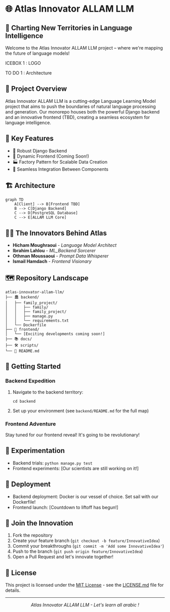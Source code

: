 # 🌐 Atlas Innovator ALLAM LLM

## 🚀 Charting New Territories in Language Intelligence

Welcome to the Atlas Innovator ALLAM LLM project – where we're mapping the future of language models!

ICEBOX 1 : LOGO

TO DO 1 : Architecture



## 🧠 Project Overview

Atlas Innovator ALLAM LLM is a cutting-edge Language Learning Model project that aims to push the boundaries of natural language processing and generation. Our monorepo houses both the powerful Django backend and an innovative frontend (TBD), creating a seamless ecosystem for language intelligence.

## 🌟 Key Features

- 🐍 Robust Django Backend
- 🎨 Dynamic Frontend (Coming Soon!)
- 🏭 Factory Pattern for Scalable Data Creation
- 🔄 Seamless Integration Between Components

## 🏗️ Architecture

```mermaid
graph TD
    A[Client] --> B[Frontend TBD]
    B --> C[Django Backend]
    C --> D[PostgreSQL Database]
    C --> E[ALLAM LLM Core]
```

## 🧑‍💻 The Innovators Behind Atlas

- **Hicham Moughraoui** - _Language Model Architect_
- **Ibrahim Lahlou** - _ML_Backend Sorcerer_
- **Othman Moussaoui** - _Prompt Data Whisperer_
- **Ismail Hamdach** - _Frontend Visionary_

## 🗺️ Repository Landscape

```
atlas-innovator-allam-llm/
├── 🏛️ backend/
│   ├── family_project/
│   │   ├── family/
│   │   ├── family_project/
│   │   ├── manage.py
│   │   └── requirements.txt
│   └── Dockerfile
├── 🎨 frontend/
│   └── [Exciting developments coming soon!]
├── 📚 docs/
├── 🛠️ scripts/
└── 📜 README.md
```

## 🚀 Getting Started

### Backend Expedition
1. Navigate to the backend territory:
   ```
   cd backend
   ```
2. Set up your environment (see `backend/README.md` for the full map)

### Frontend Adventure
Stay tuned for our frontend reveal! It's going to be revolutionary!

## 🧪 Experimentation

- Backend trials: `python manage.py test`
- Frontend experiments: [Our scientists are still working on it!]

## 🚢 Deployment

- Backend deployment: Docker is our vessel of choice. Set sail with our Dockerfile!
- Frontend launch: [Countdown to liftoff has begun!]

## 🤝 Join the Innovation

1. Fork the repository
2. Create your feature branch (`git checkout -b feature/InnovativeIdea`)
3. Commit your breakthroughs (`git commit -m 'Add some InnovativeIdea'`)
4. Push to the branch (`git push origin feature/InnovativeIdea`)
5. Open a Pull Request and let's innovate together!

## 📜 License

This project is licensed under the [MIT License](https://opensource.org/licenses/MIT) - see the [LICENSE.md](LICENSE.md) file for details.

---

<p align="center">
  <i>Atlas Innovator ALLAM LLM - Let's learn all arabic !</i>
</p>
